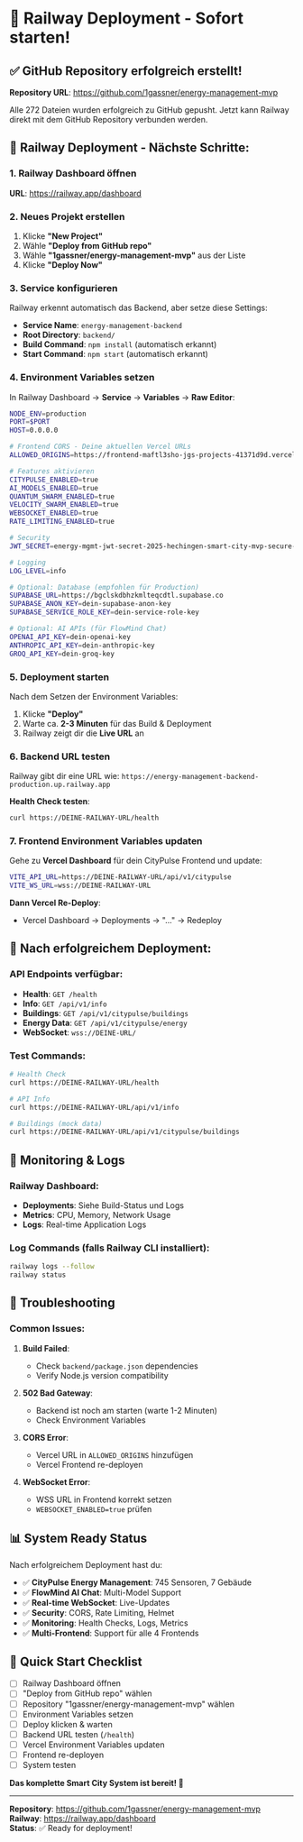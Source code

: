 # 🚀 Railway Deployment - Sofort starten!

## ✅ **GitHub Repository erfolgreich erstellt!**

**Repository URL**: https://github.com/1gassner/energy-management-mvp

Alle 272 Dateien wurden erfolgreich zu GitHub gepusht. Jetzt kann Railway direkt mit dem GitHub Repository verbunden werden.

## 🎯 **Railway Deployment - Nächste Schritte:**

### **1. Railway Dashboard öffnen**
**URL**: https://railway.app/dashboard

### **2. Neues Projekt erstellen**
1. Klicke **"New Project"**
2. Wähle **"Deploy from GitHub repo"**
3. Wähle **"1gassner/energy-management-mvp"** aus der Liste
4. Klicke **"Deploy Now"**

### **3. Service konfigurieren**

Railway erkennt automatisch das Backend, aber setze diese Settings:

- **Service Name**: `energy-management-backend`
- **Root Directory**: `backend/`
- **Build Command**: `npm install` (automatisch erkannt)
- **Start Command**: `npm start` (automatisch erkannt)

### **4. Environment Variables setzen**

In Railway Dashboard → **Service** → **Variables** → **Raw Editor**:

```bash
NODE_ENV=production
PORT=$PORT
HOST=0.0.0.0

# Frontend CORS - Deine aktuellen Vercel URLs
ALLOWED_ORIGINS=https://frontend-maftl3sho-jgs-projects-41371d9d.vercel.app,https://flowmind-homepage.vercel.app,https://ai-platform-flow-jgs-projects-41371d9d.vercel.app

# Features aktivieren
CITYPULSE_ENABLED=true
AI_MODELS_ENABLED=true
QUANTUM_SWARM_ENABLED=true
VELOCITY_SWARM_ENABLED=true
WEBSOCKET_ENABLED=true
RATE_LIMITING_ENABLED=true

# Security
JWT_SECRET=energy-mgmt-jwt-secret-2025-hechingen-smart-city-mvp-secure-key-v1

# Logging
LOG_LEVEL=info

# Optional: Database (empfohlen für Production)
SUPABASE_URL=https://bgclskdbhzkmlteqcdtl.supabase.co
SUPABASE_ANON_KEY=dein-supabase-anon-key
SUPABASE_SERVICE_ROLE_KEY=dein-service-role-key

# Optional: AI APIs (für FlowMind Chat)
OPENAI_API_KEY=dein-openai-key
ANTHROPIC_API_KEY=dein-anthropic-key
GROQ_API_KEY=dein-groq-key
```

### **5. Deployment starten**

Nach dem Setzen der Environment Variables:
1. Klicke **"Deploy"**
2. Warte ca. **2-3 Minuten** für das Build & Deployment
3. Railway zeigt dir die **Live URL** an

### **6. Backend URL testen**

Railway gibt dir eine URL wie:
`https://energy-management-backend-production.up.railway.app`

**Health Check testen**:
```bash
curl https://DEINE-RAILWAY-URL/health
```

### **7. Frontend Environment Variables updaten**

Gehe zu **Vercel Dashboard** für dein CityPulse Frontend und update:

```bash
VITE_API_URL=https://DEINE-RAILWAY-URL/api/v1/citypulse
VITE_WS_URL=wss://DEINE-RAILWAY-URL
```

**Dann Vercel Re-Deploy**:
- Vercel Dashboard → Deployments → "..." → Redeploy

## 🎉 **Nach erfolgreichem Deployment:**

### **API Endpoints verfügbar:**
- **Health**: `GET /health`
- **Info**: `GET /api/v1/info`
- **Buildings**: `GET /api/v1/citypulse/buildings`
- **Energy Data**: `GET /api/v1/citypulse/energy`
- **WebSocket**: `wss://DEINE-URL/`

### **Test Commands:**
```bash
# Health Check
curl https://DEINE-RAILWAY-URL/health

# API Info
curl https://DEINE-RAILWAY-URL/api/v1/info

# Buildings (mock data)
curl https://DEINE-RAILWAY-URL/api/v1/citypulse/buildings
```

## 🔧 **Monitoring & Logs**

### **Railway Dashboard**:
- **Deployments**: Siehe Build-Status und Logs
- **Metrics**: CPU, Memory, Network Usage
- **Logs**: Real-time Application Logs

### **Log Commands** (falls Railway CLI installiert):
```bash
railway logs --follow
railway status
```

## 🚨 **Troubleshooting**

### **Common Issues:**

1. **Build Failed**: 
   - Check `backend/package.json` dependencies
   - Verify Node.js version compatibility

2. **502 Bad Gateway**:
   - Backend ist noch am starten (warte 1-2 Minuten)
   - Check Environment Variables

3. **CORS Error**:
   - Vercel URL in `ALLOWED_ORIGINS` hinzufügen
   - Vercel Frontend re-deployen

4. **WebSocket Error**:
   - WSS URL in Frontend korrekt setzen
   - `WEBSOCKET_ENABLED=true` prüfen

## 📊 **System Ready Status**

Nach erfolgreichem Deployment hast du:

- ✅ **CityPulse Energy Management**: 745 Sensoren, 7 Gebäude
- ✅ **FlowMind AI Chat**: Multi-Model Support
- ✅ **Real-time WebSocket**: Live-Updates
- ✅ **Security**: CORS, Rate Limiting, Helmet
- ✅ **Monitoring**: Health Checks, Logs, Metrics
- ✅ **Multi-Frontend**: Support für alle 4 Frontends

## 🎯 **Quick Start Checklist**

- [ ] Railway Dashboard öffnen
- [ ] "Deploy from GitHub repo" wählen  
- [ ] Repository "1gassner/energy-management-mvp" wählen
- [ ] Environment Variables setzen
- [ ] Deploy klicken & warten
- [ ] Backend URL testen (`/health`)
- [ ] Vercel Environment Variables updaten
- [ ] Frontend re-deployen
- [ ] System testen

**Das komplette Smart City System ist bereit! 🌟**

---

**Repository**: https://github.com/1gassner/energy-management-mvp  
**Railway**: https://railway.app/dashboard  
**Status**: ✅ Ready for deployment!